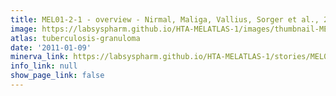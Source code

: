 ```yaml
---
title: MEL01-2-1 - overview - Nirmal, Maliga, Vallius, Sorger et al., 2021
image: https://labsyspharm.github.io/HTA-MELATLAS-1/images/thumbnail-MEL01-2-1-overview.jpg
atlas: tuberculosis-granuloma
date: '2011-01-09'
minerva_link: https://labsyspharm.github.io/HTA-MELATLAS-1/stories/MEL01-2-1-overview.html
info_link: null
show_page_link: false
---
```

